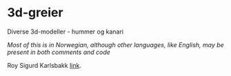 # 3d-greier
Diverse 3d-modeller - hummer og kanari

_Most of this is in Norwegian, although other languages, like English, may be
present in both comments and code_

Roy Sigurd Karlsbakk [link](roy@karlsbakk.net).
